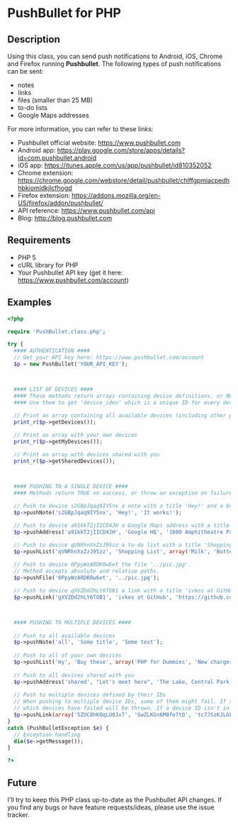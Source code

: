 PushBullet for PHP
==================

## Description
Using this class, you can send push notifications to Android, iOS, Chrome and Firefox running **Pushbullet**. The following types of push notifications can be sent:
* notes
* links
* files (smaller than 25 MB)
* to-do lists
* Google Maps addresses

For more information, you can refer to these links:
* Pushbullet official website: https://www.pushbullet.com
* Android app: https://play.google.com/store/apps/details?id=com.pushbullet.android
* iOS app: https://itunes.apple.com/us/app/pushbullet/id810352052
* Chrome extension: https://chrome.google.com/webstore/detail/pushbullet/chlffgpmiacpedhhbkiomidkjlcfhogd
* Firefox extension: https://addons.mozilla.org/en-US/firefox/addon/pushbullet/
* API reference: https://www.pushbullet.com/api
* Blog: http://blog.pushbullet.com

## Requirements
* PHP 5
* cURL library for PHP
* Your Pushbullet API key (get it here: https://www.pushbullet.com/account)

## Examples
```php
<?php

require 'PushBullet.class.php';

try {
  #### AUTHENTICATION ####
  // Get your API key here: https://www.pushbullet.com/account
  $p = new PushBullet('YOUR_API_KEY');



  #### LIST OF DEVICES ####
  #### These methods return arrays containing device definitions, or NULL if there are no devices.
  #### Use them to get 'device_iden' which is a unique ID for every device and is used with push methods below.
  
  // Print an array containing all available devices (including other people's devices shared with you). 
  print_r($p->getDevices());

  // Print an array with your own devices
  print_r($p->getMyDevices());

  // Print an array with devices shared with you
  print_r($p->getSharedDevices());



  #### PUSHING TO A SINGLE DEVICE ####
  #### Methods return TRUE on success, or throw an exception on failure.
  
  // Push to device s2GBpJqaq9IY5nx a note with a title 'Hey!' and a body 'It works!'
  $p->pushNote('s2GBpJqaq9IY5nx', 'Hey!', 'It works!');

  // Push to device a91kkT2jIICD4JH a Google Maps address with a title 'Google HQ' and an address '1600 Amphitheatre Parkway'
  $p->pushAddress('a91kkT2jIICD4JH', 'Google HQ', '1600 Amphitheatre Parkway');

  // Push to device qVNRhnXxZzJ95zz a to-do list with a title 'Shopping List' and items 'Milk' and 'Butter'
  $p->pushList('qVNRhnXxZzJ95zz', 'Shopping List', array('Milk', 'Butter'));
  
  // Push to device 0PpyWzARDK0w6et the file '../pic.jpg'.
  // Method accepts absolute and relative paths.
  $p->pushFile('0PpyWzARDK0w6et', '../pic.jpg');

  // Push to device gXVZDd2hLY6TOB1 a link with a title 'ivkos at GitHub' and a URL 'https://github.com/ivkos'
  $p->pushLink('gXVZDd2hLY6TOB1', 'ivkos at GitHub', 'https://github.com/ivkos');



  #### PUSHING TO MULTIPLE DEVICES ####
  
  // Push to all available devices
  $p->pushNote('all', 'Some title', 'Some text');
  
  // Push to all of your own devices
  $p->pushList('my', 'Buy these', array('PHP for Dummies', 'New charger'));
  
  // Push to all devices shared with you
  $p->pushAddress('shared', "Let's meet here", 'The Lake, Central Park, NY');
  
  // Push to multiple devices defined by their IDs
  // When pushing to multiple device IDs, some of them might fail. If so, an exception saying
  // which devices have failed will be thrown. If a device ID isn't in the message, it means push is successful.
  $p->pushLink(array('5ZUC8hKOqLU0Jv7', 'SwZLKGn6M0fe7tO', 'tc7JSzKJLGLcKII'), 'Check this out!', 'http://youtu.be/dQw4w9WgXcQ');
}
catch (PushBulletException $e) {
  // Exception handling
  die($e->getMessage());
}

?>
```

## Future
I'll try to keep this PHP class up-to-date as the Pushbullet API changes. If you find any bugs or have feature requests/ideas, please use the issue tracker.
